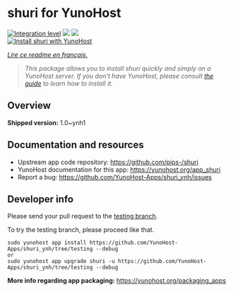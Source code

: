 <!--
N.B.: This README was automatically generated by https://github.com/YunoHost/apps/tree/master/tools/README-generator
It shall NOT be edited by hand.
-->

# shuri for YunoHost

[![Integration level](https://dash.yunohost.org/integration/shuri.svg)](https://dash.yunohost.org/appci/app/shuri) ![](https://ci-apps.yunohost.org/ci/badges/shuri.status.svg) ![](https://ci-apps.yunohost.org/ci/badges/shuri.maintain.svg)  
[![Install shuri with YunoHost](https://install-app.yunohost.org/install-with-yunohost.svg)](https://install-app.yunohost.org/?app=shuri)

*[Lire ce readme en français.](./README_fr.md)*

> *This package allows you to install shuri quickly and simply on a YunoHost server.
If you don't have YunoHost, please consult [the guide](https://yunohost.org/#/install) to learn how to install it.*

## Overview



**Shipped version:** 1.0~ynh1



## Documentation and resources

* Upstream app code repository: https://github.com/pips-/shuri
* YunoHost documentation for this app: https://yunohost.org/app_shuri
* Report a bug: https://github.com/YunoHost-Apps/shuri_ynh/issues

## Developer info

Please send your pull request to the [testing branch](https://github.com/YunoHost-Apps/shuri_ynh/tree/testing).

To try the testing branch, please proceed like that.
```
sudo yunohost app install https://github.com/YunoHost-Apps/shuri_ynh/tree/testing --debug
or
sudo yunohost app upgrade shuri -u https://github.com/YunoHost-Apps/shuri_ynh/tree/testing --debug
```

**More info regarding app packaging:** https://yunohost.org/packaging_apps